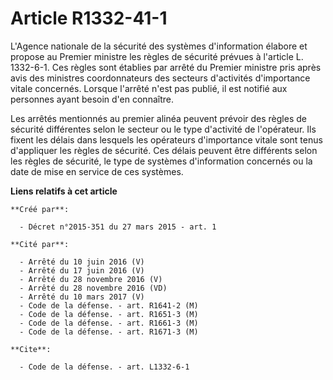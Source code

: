 # Article R1332-41-1

L'Agence nationale de la sécurité des systèmes d'information élabore et propose au Premier ministre les règles de sécurité
prévues à l'article L. 1332-6-1. Ces règles sont établies par arrêté du Premier ministre pris après avis des ministres
coordonnateurs des secteurs d'activités d'importance vitale concernés. Lorsque l'arrêté n'est pas publié, il est notifié aux
personnes ayant besoin d'en connaître. 

Les arrêtés mentionnés au premier alinéa peuvent prévoir des règles de sécurité différentes selon le secteur ou le type
d'activité de l'opérateur. Ils fixent les délais dans lesquels les opérateurs d'importance vitale sont tenus d'appliquer les
règles de sécurité. Ces délais peuvent être différents selon les règles de sécurité, le type de systèmes d'information
concernés ou la date de mise en service de ces systèmes.

**Liens relatifs à cet article**

	**Créé par**:

	  - Décret n°2015-351 du 27 mars 2015 - art. 1

	**Cité par**:

	  - Arrêté du 10 juin 2016 (V)
	  - Arrêté du 17 juin 2016 (V)
	  - Arrêté du 28 novembre 2016 (V)
	  - Arrêté du 28 novembre 2016 (VD)
	  - Arrêté du 10 mars 2017 (V)
	  - Code de la défense. - art. R1641-2 (M)
	  - Code de la défense. - art. R1651-3 (M)
	  - Code de la défense. - art. R1661-3 (M)
	  - Code de la défense. - art. R1671-3 (M)

	**Cite**:

	  - Code de la défense. - art. L1332-6-1
